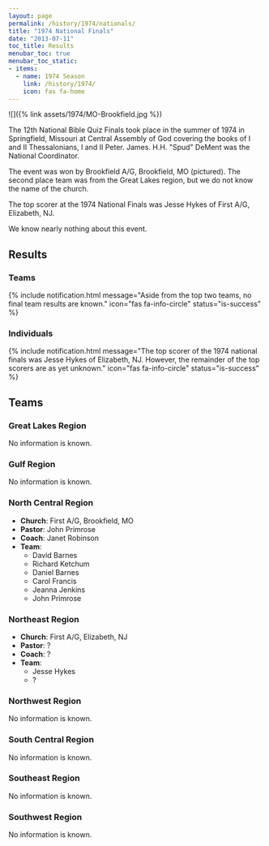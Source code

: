 ```yaml
---
layout: page
permalink: /history/1974/nationals/
title: "1974 National Finals"
date: "2013-07-11"
toc_title: Results
menubar_toc: true
menubar_toc_static:
- items:
  - name: 1974 Season
    link: /history/1974/
    icon: fas fa-home
---
```


![]({% link assets/1974/MO-Brookfield.jpg %})

The 12th National Bible Quiz Finals took place in the summer of 1974 in Springfield, Missouri at Central Assembly of God covering the books of I and II Thessalonians, I and II Peter. James. H.H. "Spud" DeMent was the National Coordinator.

The event was won by Brookfield A/G, Brookfield, MO (pictured). The second place team was from the Great Lakes region, but we do not know the name of the church.

The top scorer at the 1974 National Finals was Jesse Hykes of First A/G, Elizabeth, NJ.

We know nearly nothing about this event.

## Results

### Teams

{% include notification.html
   message="Aside from the top two teams, no final team results are known."
   icon="fas fa-info-circle"
   status="is-success" %}

### Individuals

{% include notification.html
   message="The top scorer of the 1974 national finals was Jesse Hykes of Elizabeth, NJ. However, the remainder of the top scorers are as yet unknown."
   icon="fas fa-info-circle"
   status="is-success" %}

## Teams

### Great Lakes Region

No information is known.

### Gulf Region

No information is known.

### North Central Region

* **Church**: First A/G, Brookfield, MO
* **Pastor**: John Primrose
* **Coach**: Janet Robinson
* **Team**:
    * David Barnes
    * Richard Ketchum
    * Daniel Barnes
    * Carol Francis
    * Jeanna Jenkins
    * John Primrose

### Northeast Region

* **Church**: First A/G, Elizabeth, NJ
* **Pastor**: ?
* **Coach**: ?
* **Team**:
    * Jesse Hykes
    * ?

### Northwest Region

No information is known.

### South Central Region

No information is known.

### Southeast Region

No information is known.

### Southwest Region

No information is known.
